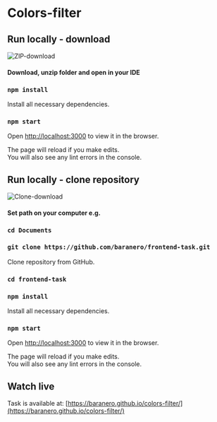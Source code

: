 # Colors-filter

## Run locally - download

![ZIP-download](https://user-images.githubusercontent.com/94863094/231176828-0f5089eb-f522-4f70-b39c-80db22cc974b.png)

#### Download, unzip folder and open in your IDE

### `npm install`

Install all necessary dependencies.

### `npm start`

Open [http://localhost:3000](http://localhost:3000) to view it in the browser.

The page will reload if you make edits.\
You will also see any lint errors in the console.

## Run locally - clone repository

![Clone-download](https://user-images.githubusercontent.com/94863094/231300458-bd6f2556-6888-45ed-bcf9-cc92dd096b3f.png)

#### Set path on your computer e.g.

### `cd Documents`

### `git clone https://github.com/baranero/frontend-task.git`

Clone repository from GitHub.

### `cd frontend-task`

### `npm install`

Install all necessary dependencies.

### `npm start`

Open [http://localhost:3000](http://localhost:3000) to view it in the browser.

The page will reload if you make edits.\
You will also see any lint errors in the console.


## Watch live

Task is available at: [https://baranero.github.io/colors-filter/](https://baranero.github.io/colors-filter/)

